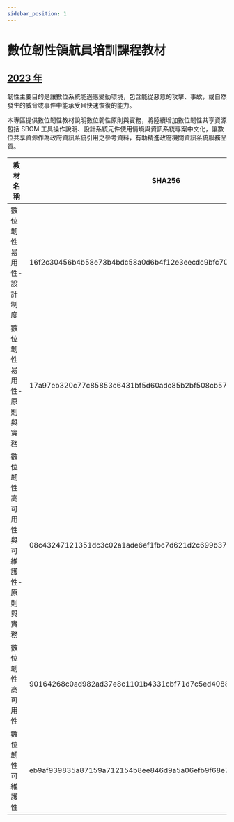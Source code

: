 ```yaml
---
sidebar_position: 1
---
```


# 數位韌性領航員培訓課程教材

## [2023 年](https://github.com/nics-tw/resilience-material/releases/tag/2023)

韌性主要目的是讓數位系統能適應變動環境，包含能從惡意的攻擊、事故，或自然發生的威脅或事件中能承受且快速恢復的能力。

本專區提供數位韌性教材說明數位韌性原則與實務，將陸續增加數位韌性共享資源包括 SBOM 工具操作說明、設計系統元件使用情境與資訊系統專案中文化，讓數位共享資源作為政府資訊系統引用之參考資料，有助精進政府機關資訊系統服務品質。

| 教材名稱                                       | SHA256                                                             |
|------------------------------------------------|--------------------------------------------------------------------|
| 數位韌性易用性-設計制度              | 16f2c30456b4b58e73b4bdc58a0d6b4f12e3eecdc9bfc70267edf891e00bbda4 |
| 數位韌性易用性-原則與實務            | 17a97eb320c77c85853c6431bf5d60adc85b2bf508cb571e89b4f3935cd9fd69 |
| 數位韌性高可用性與可維護性-原則與實務  | 08c43247121351dc3c02a1ade6ef1fbc7d621d2c699b372fc93e6564117f684e |
| 數位韌性高可用性                     | 90164268c0ad982ad37e8c1101b4331cbf71d7c5ed408818fc87656fe1f19e64 |
| 數位韌性可維護性                     | eb9af939835a87159a712154b8ee846d9a5a06efb9f68e7b3b797831f2cfb413 |
